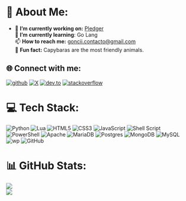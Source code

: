 # 💫 About Me:
- 🔭 **I’m currently working on:** [Pledger](https://github.com/Pledger-TM)<br>
🌱 **I’m currently learning**: Go Lang<br>
📫 **How to reach me:** [goncii.contacto@gmail.com](mailto:goncii.contacto@gmail.com)<br>
👾 **Fun fact:** Capybaras are the most friendly animals. 

## 🌐 Connect with me:
[![github](https://img.shields.io/badge/github-%2324292e.svg?&style=for-the-badge&logo=github&logoColor=white)](https://github.com/mrgonci)
[![X](https://img.shields.io/badge/X-000000?style=for-the-badge&logo=x&logoColor=white)](https://twitter.com/mrgonci)
[![dev.to](https://img.shields.io/badge/dev.to-%2308090A.svg?&style=for-the-badge&logo=dev.to&logoColor=white)](https://dev.to/mrgonci)
[![stackoverflow](https://img.shields.io/badge/stackoverflow-%23F28032.svg?&style=for-the-badge&logo=stackoverflow&logoColor=white)](https://stackoverflow.com/users/25514478)

# 💻 Tech Stack:
![Python](https://img.shields.io/badge/python-3670A0?style=for-the-badge&logo=python&logoColor=ffdd54) 
![Lua](https://img.shields.io/badge/lua-%232C2D72.svg?style=for-the-badge&logo=lua&logoColor=white) 
![HTML5](https://img.shields.io/badge/html5-%23E34F26.svg?style=for-the-badge&logo=html5&logoColor=white)
![CSS3](https://img.shields.io/badge/css3-%231572B6.svg?style=for-the-badge&logo=css3&logoColor=white)
![JavaScript](https://img.shields.io/badge/javascript-%23323330.svg?style=for-the-badge&logo=javascript&logoColor=%23F7DF1E) 
![Shell Script](https://img.shields.io/badge/shell_script-%23121011.svg?style=for-the-badge&logo=gnu-bash&logoColor=white) 
![PowerShell](https://img.shields.io/badge/PowerShell-%235391FE.svg?style=for-the-badge&logo=powershell&logoColor=white) 
![Apache](https://img.shields.io/badge/apache-%23D42029.svg?style=for-the-badge&logo=apache&logoColor=white) 
![MariaDB](https://img.shields.io/badge/MariaDB-003545?style=for-the-badge&logo=mariadb&logoColor=white) ![Postgres](https://img.shields.io/badge/postgres-%23316192.svg?style=for-the-badge&logo=postgresql&logoColor=white) ![MongoDB](https://img.shields.io/badge/MongoDB-%234ea94b.svg?style=for-the-badge&logo=mongodb&logoColor=white) ![MySQL](https://img.shields.io/badge/mysql-4479A1.svg?style=for-the-badge&logo=mysql&logoColor=white)
![wp](https://img.shields.io/badge/Wordpress-21759B?style=for-the-badge&logo=wordpress&logoColor=white) 
![GitHub](https://img.shields.io/badge/github-%23121011.svg?style=for-the-badge&logo=github&logoColor=white) 

# 📊 GitHub Stats:
![](https://github-readme-stats.vercel.app/api?username=mrgonci&theme=tokyonight&show_icons=true) <br>
![](https://github-readme-stats.vercel.app/api/top-langs/?username=MrGonci&theme=tokyonight&hide_border=false&include_all_commits=true&count_private=true&layout=compact)
